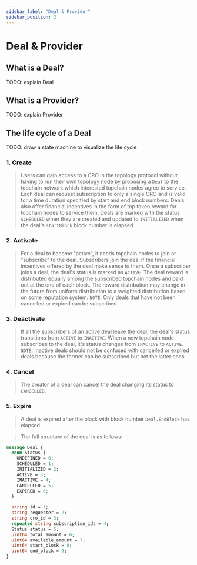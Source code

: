 ```yaml
---
sidebar_label: "Deal & Provider"
sidebar_position: 2
---
```


# Deal & Provider

## What is a Deal?

TODO: explain Deal

## What is a Provider?

TODO: explain Provider

## The life cycle of a Deal

TODO: draw a state machine to visualize the life cycle

### 1. Create

> Users can gain access to a CRO in the topology protocol without having to run their own topology node by proposing a `Deal` to the topchain network which interested topchain nodes agree to service. Each deal can request subscription to only a single CRO and is valid for a time duration specified by start and end block numbers. Deals also offer financial incentives in the form of top token reward for topchain nodes to service them. Deals are marked with the status `SCHEDULED` when they are created and updated to `INITIALIZED` when the deal's `startBlock` block number is elapsed.

### 2. Activate

> For a deal to become "active", it needs topchain nodes to join or "subscribe" to the deal. Subscribers join the deal if the financial incentives offered by the deal make sense to them. Once a subscriber joins a deal, the deal's status is marked as `ACTIVE`. The deal reward is distributed equally among the subscribed topchain nodes and paid out at the end of each block. The reward distribution may change in the future from uniform distribution to a weighted distribution based on some reputation system.
`NOTE`: Only deals that have not been cancelled or expired can be subscribed.

### 3. Deactivate

> If all the subscribers of an active deal leave the deal, the deal's status transitions from `ACTIVE` to `INACTIVE`. When a new topchain node subscribes to the deal, it's status changes from `INACTIVE` to `ACTIVE`.
`NOTE`: Inactive deals should not be confused with cancelled or expired deals because the former can be subscribed but not the latter ones.

### 4. Cancel

> The creator of a deal can cancel the deal changing its status to `CANCELLED`.

### 5. Expire

> A deal is expired after the block with block number `Deal.EndBlock` has elapsed.

> The full structure of the deal is as follows:

```proto
message Deal {
  enum Status {
    UNDEFINED = 0;
	SCHEDULED = 1;
	INITIALIZED = 2;
	ACTIVE = 3;
	INACTIVE = 4;
	CANCELLED = 5;
	EXPIRED = 6;
  }

  string id = 1;
  string requester = 2;
  string cro_id = 3;
  repeated string subscription_ids = 4;
  Status status = 5;
  uint64 total_amount = 6;
  uint64 available_amount = 7;
  uint64 start_block = 8;
  uint64 end_block = 9;
}
```
